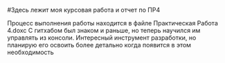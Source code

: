 #Здесь лежит моя курсовая работа и отчет по ПР4

Процесс выполнения работы находится в файле Практическая Работа 4.doxc
С гитхабом был знаком и раньше, но теперь научился им управлять из консоли. Интересный инструмент разработки, но планирую его освоить более детально когда появится в этом необходимость
